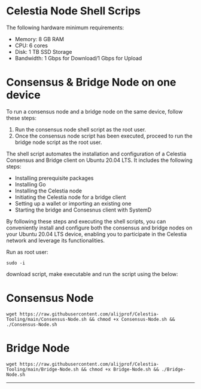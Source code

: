 # Celestia Node Shell Scrips
The following hardware minimum requirements:
- Memory: 8 GB RAM
- CPU: 6 cores
- Disk: 1 TB SSD Storage
- Bandwidth: 1 Gbps for Download/1 Gbps for Upload
# Consensus & Bridge Node on one device

To run a consensus node and a bridge node on the same device, follow these steps:
1. Run the consensus node shell script as the root user.
2. Once the consensus node script has been executed, proceed to run the bridge node script as the root user.

The shell script automates the installation and configuration of a Celestia Consensus and Bridge client on Ubuntu 20.04 LTS. It includes the following steps:
- Installing prerequisite packages
- Installing Go
- Installing the Celestia node
- Initiating the Celestia node for a bridge client
- Setting up a wallet or importing an existing one
- Starting the bridge and Consesnus client with SystemD

By following these steps and executing the shell scripts, you can conveniently install and configure both the consensus and bridge nodes on your Ubuntu 20.04 LTS device, enabling you to participate in the Celestia network and leverage its functionalities.

Run as root user:
    
    sudo -i

download script, make executable and run the script using the below:

# Consensus Node

    wget https://raw.githubusercontent.com/alijprof/Celestia-Tooling/main/Consensus-Node.sh && chmod +x Consensus-Node.sh && ./Consensus-Node.sh

# Bridge Node

    wget https://raw.githubusercontent.com/alijprof/Celestia-Tooling/main/Bridge-Node.sh && chmod +x Bridge-Node.sh && ./Bridge-Node.sh
    
-----------------------------------------------------------------------------------------------------------------------------------------------------------------
